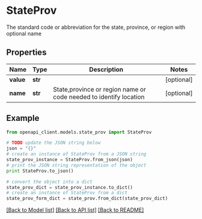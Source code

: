 # StateProv

The standard code or abbreviation for the state, province, or region with optional name

## Properties
Name | Type | Description | Notes
------------ | ------------- | ------------- | -------------
**value** | **str** |  | [optional] 
**name** | **str** | State,province or region name or code needed to identify location | [optional] 

## Example

```python
from openapi_client.models.state_prov import StateProv

# TODO update the JSON string below
json = "{}"
# create an instance of StateProv from a JSON string
state_prov_instance = StateProv.from_json(json)
# print the JSON string representation of the object
print StateProv.to_json()

# convert the object into a dict
state_prov_dict = state_prov_instance.to_dict()
# create an instance of StateProv from a dict
state_prov_form_dict = state_prov.from_dict(state_prov_dict)
```
[[Back to Model list]](../README.md#documentation-for-models) [[Back to API list]](../README.md#documentation-for-api-endpoints) [[Back to README]](../README.md)


